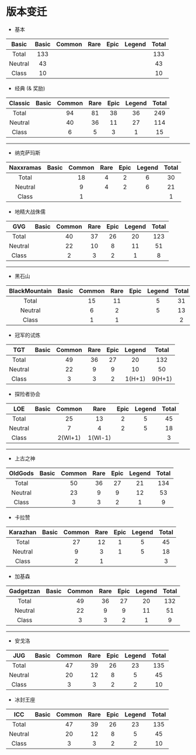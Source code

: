 # 版本变迁


- 基本

|Basic      |Basic  |Common |Rare   |Epic   |Legend |Total  |
|:---------:|:-----:|:-----:|:-----:|:-----:|:-----:|:-----:|
|Total      |133    |       |       |       |       |133    |
|Neutral    |43     |       |       |       |       |43     |
|Class      |10     |       |       |       |       |10     |
    
- 经典 (& 奖励)

|Classic    |Basic  |Common |Rare   |Epic   |Legend |Total  |
|:---------:|:-----:|:-----:|:-----:|:-----:|:-----:|:-----:|
|Total      |       |94     |81     |38     |36     |249    |
|Neutral    |       |40     |36     |11     |27     |114    |
|Class      |       |6      |5      |3      |1      |15     |

---

- 纳克萨玛斯

|Naxxramas  |Basic  |Common |Rare   |Epic   |Legend |Total  |
|:---------:|:-----:|:-----:|:-----:|:-----:|:-----:|:-----:|
|Total      |       |18     |4      |2      |6      |30     |
|Neutral    |       |9      |4      |2      |6      |21     |
|Class      |       |1      |       |       |       |1      |
    
- 地精大战侏儒

|GVG        |Basic  |Common |Rare   |Epic   |Legend |Total  |
|:---------:|:-----:|:-----:|:-----:|:-----:|:-----:|:-----:|
|Total      |       |40     |37     |26     |20     |123    |
|Neutral    |       |22     |10     |8      |11     |51     |
|Class      |       |2      |3      |2      |1      |8      |
    
---

- 黑石山

|BlackMountain  |Basic  |Common |Rare   |Epic   |Legend |Total  |
|:-------------:|:-----:|:-----:|:-----:|:-----:|:-----:|:-----:|
|Total          |       |15     |11     |       |5      |31     |
|Neutral        |       |6      |2      |       |5      |13     |
|Class          |       |1      |1      |       |       |2      |
    
- 冠军的试炼

|TGT        |Basic  |Common |Rare   |Epic   |Legend |Total  |
|:---------:|:-----:|:-----:|:-----:|:-----:|:-----:|:-----:|
|Total      |       |49     |36     |27     |20     |132    |
|Neutral    |       |22     |9      |9      |10     |50     |
|Class      |       |3      |3      |2      |1(H+1) |9(H+1) |
    
- 探险者协会

|LOE        |Basic  |Common |Rare   |Epic   |Legend |Total  |
|:---------:|:-----:|:-----:|:-----:|:-----:|:-----:|:-----:|
|Total      |       |25     |13     |2      |5      |45     |
|Neutral    |       |7      |4      |2      |5      |18     |
|Class      |       |2(Wl+1)|1(Wl-1)|       |       |3      |

---

- 上古之神

|OldGods    |Basic  |Common |Rare   |Epic   |Legend |Total  |
|:---------:|:-----:|:-----:|:-----:|:-----:|:-----:|:-----:|
|Total      |       |50     |36     |27     |21     |134    |
|Neutral    |       |23     |9      |9      |12     |53     |
|Class      |       |3      |3      |2      |1      |9      |
    
- 卡拉赞

|Karazhan   |Basic  |Common |Rare   |Epic   |Legend |Total  |
|:---------:|:-----:|:-----:|:-----:|:-----:|:-----:|:-----:|
|Total      |       |27     |12     |1      |5      |45     |
|Neutral    |       |9      |3      |1      |5      |18     |
|Class      |       |2      |1      |       |       |3      |
    
- 加基森

|Gadgetzan  |Basic  |Common |Rare   |Epic   |Legend |Total  |
|:---------:|:-----:|:-----:|:-----:|:-----:|:-----:|:-----:|
|Total      |       |49     |36     |27     |20     |132    |
|Neutral    |       |22     |9      |9      |11     |51     |
|Class      |       |3      |3      |2      |1      |9      |
    
---

- 安戈洛

|JUG        |Basic  |Common |Rare   |Epic   |Legend |Total  |
|:---------:|:-----:|:-----:|:-----:|:-----:|:-----:|:-----:|
|Total      |       |47     |39     |26     |23     |135    |
|Neutral    |       |20     |12     |8      |5      |45     |
|Class      |       |3      |3      |2      |2      |10     |

- 冰封王座

|ICC        |Basic  |Common |Rare   |Epic   |Legend |Total  |
|:---------:|:-----:|:-----:|:-----:|:-----:|:-----:|:-----:|
|Total      |       |47     |39     |26     |23     |135    |
|Neutral    |       |20     |12     |8      |5      |45     |
|Class      |       |3      |3      |2      |2      |10     |
